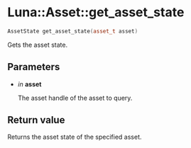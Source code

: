 # Luna::Asset::get_asset_state

```c++
AssetState get_asset_state(asset_t asset)
```

Gets the asset state. 



## Parameters
* *in* **asset**

    The asset handle of the asset to query. 

## Return value
Returns the asset state of the specified asset. 

